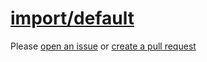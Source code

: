 [import/default](https://github.com/import-js/eslint-plugin-import/blob/v2.25.4/docs/rules/default.md)
======================================================================================================
Please [open an issue](https://github.com/professional-js/eslint-config/issues/new)
or [create a pull request](https://github.com/professional-js/eslint-config/edit/main/src/rules-configurations/import/default.md)
